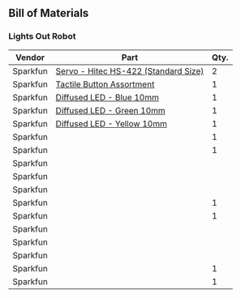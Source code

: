 ## Bill of Materials

### Lights Out Robot

| Vendor       | Part          | Qty.  |
| ------------ | ------------- | ----- |
| Sparkfun | [Servo - Hitec HS-422 (Standard Size)](https://www.sparkfun.com/products/11884) | 2 |
| Sparkfun | [Tactile Button Assortment](https://www.sparkfun.com/products/10302) | 1 |
| Sparkfun | [Diffused LED - Blue 10mm](https://www.sparkfun.com/products/10635) | 1 |
| Sparkfun | [Diffused LED - Green 10mm](https://www.sparkfun.com/products/10633) | 1 |
| Sparkfun | [Diffused LED - Yellow 10mm](https://www.sparkfun.com/products/10634) | 1 |
| Sparkfun | []() | 1 |
| Sparkfun | []() | 1 |
| Sparkfun | []() |  |
| Sparkfun | []() |  |
| Sparkfun | []() |  |
| Sparkfun | []() | 1 |
| Sparkfun | []() | 1 |
| Sparkfun | []() |  |
| Sparkfun | []() |  |
| Sparkfun | []() |  |
| Sparkfun | []() | 1 |
| Sparkfun | []() | 1 |
